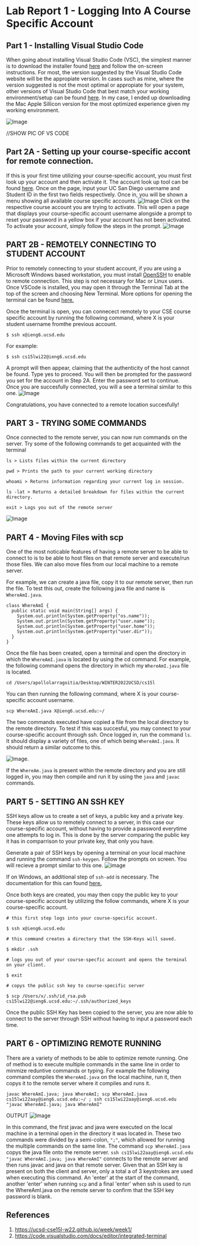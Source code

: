 # Lab Report 1 - Logging Into A Course Specific Account

## Part 1 - Installing Visual Studio Code

When going about installing Visual Studio Code (VSC), the simplest manner is to download the installer found [here](https://code.visualstudio.com/) and follow the on-screen instructions. For most, the version suggested by the Visual Studio Code website will be the appropiate version. In cases such as mine, where the version suggested is not the most optimal or appropiate for your system, other versions of Visual Studio Code that best match your working environment/setup can be found [here](https://code.visualstudio.com/#alt-downloads). In my case, I ended up downloading the Mac Apple Sillicon version for the most optimized experience given my working environment.

![Image](lab-report-1-images/vscode.png)

//SHOW PIC OF VS CODE

## Part 2A - Setting up your course-specific accont for remote connection.

If this is your first time utilizing your course-specific account, you must first look up your account and then activate it. The account look up tool can be found [here](https://sdacs.ucsd.edu/~icc/index.php). Once on the page, input your UC San Diego username and Student ID in the first two fields respectively. Once in, you will be shown a menu showing all available course specific accounts.
![Image](lab-report-1-images/account1.jpg)
 Click on the respective course account you are trying to activate. This will open a page that displays your course-specific account username alongside a prompt to reset your password in a yellow box if your account has not been activated. To activate your account, simply follow the steps in the prompt.
![Image](lab-report-1-images/account2.png)


## PART 2B - REMOTELY CONNECTING TO STUDENT ACCOUNT

Prior to remotely connecting to your student account, if you are using a Microsoft Windows based workstation, you must install [OpenSSH](https://docs.microsoft.com/en-us/windows-server/administration/openssh/openssh_install_firstuse) to enable to remote connection. This step is not necessary for Mac or Linux users. Once VSCode is installed, you may open it through the Terminal Tab at the top of the screen and choosing New Terminal. More options for opening the terminal can be found [here.](https://code.visualstudio.com/docs/editor/integrated-terminal)

Once the terminal is open, you can connecect remotely to your CSE course specific account by running the following command, where X is your student username fromthe previous account.

```
$ ssh x@ieng6.ucsd.edu
```

For example:
```
$ ssh cs15lwi22@ieng6.ucsd.edu
```

A prompt will then appear, claiming that the authenticity of the host cannot be found. Type yes to proceed. You will then be prompted for the password you set for the account in Step 2A. Enter the password set to continue. Once you are succesfully connected, you will a see a terminal similar to this one. 
![Image](lab-report-1-images/terminal.png)

Congratulations, you have connected to a remote location succesfully! 

## PART 3 - TRYING SOME COMMANDS

Once connected to the remote server, you can now run commands on the server. Try some of the following commands to get acquainted with the terminal

```
ls > Lists files within the current directory

pwd > Prints the path to your current working directory

whoami > Returns information regarding your current log in session.

ls -lat > Returns a detailed breakdown for files within the current directory. 

exit > Logs you out of the remote server
```
![Image](lab-report-1-images/runningcommands.png)

## PART 4 - Moving Files with scp

One of the most noticable features of having a remote server to be able to connect to is to be able to host files on that remote server and execute/run those files. We can also move files from our local machine to a remote server. 

For example, we can create a java file, copy it to our remote server, then run the file. To test this out, create the following java file and name is `WhereAmI.java`.

```
class WhereAmI {
  public static void main(String[] args) {
    System.out.println(System.getProperty("os.name"));
    System.out.println(System.getProperty("user.name"));
    System.out.println(System.getProperty("user.home"));
    System.out.println(System.getProperty("user.dir"));
  }
}
```

Once the file has been created, open a terminal and open the directory in which the `WhereAmI.java` is located by using the cd command. For example, the following command opens the directory in which my `WhereAmI.java` file is located.
```
cd /Users/apollolarragoitia/Desktop/WINTER2022UCSD/cs15l
```
You can then running the following command, where X is your course-specific account username.
```
scp WhereAmI.java X@ieng6.ucsd.edu:~/
```

The two commands executed have copied a file from the local directory to the remote directory. To test if this was succesful, you may connect to your course-specific account through ssh. Once logged in, run the command `ls`. It should display a variety of files, one of which being `WhereAmI.java`. It should return a similar outcome to this.

![Image](lab-report-1-images/ls.png).

If the `WhereAm.java` is present within the remote directory and you are still logged in, you may then compile and run it by using the `java` and `javac` commands.

## PART 5 - SETTING AN SSH KEY

SSH keys allow us to create a set of keys, a public key and a private key. These keys allow us to remotely connect to a server, in this case our course-specific account, without having to provide a password everytime one attempts to log in. This is done by the server comparing the public key it has in comparrison to your private key, that only you have. 

Generate a pair of SSH keys by opening a terminal on your local machine and running the command `ssh-keygen`. Follow the prompts on screen. You will recieve a prompt similar to this one. ![image](lab-report-1-images/keygen.png)

 If on Windows, an additional step of `ssh-add` is necessary. The documentation for this can found [here.](https://docs.microsoft.com/en-us/windows-server/administration/openssh/openssh_keymanagement#user-key-generation)

Once both keys are created, you may then copy the public key to your course-specific account by utilizing the follow commands, where X is your course-specific account.


```
# this first step logs into your course-specific account.

$ ssh x@ieng6.ucsd.edu

# this command creates a directory that the SSH-Keys will saved.

$ mkdir .ssh

# logs you out of your course-specfic account and opens the terminal on your client.

$ exit

# copys the public ssh key to course-specific server

$ scp /Users/x/.ssh/id_rsa.pub cs15lwi22@ieng6.ucsd.edu:~/.ssh/authorized_keys 
```
Once the public SSH Key has been copied to the server, you are now able to connect to the server through SSH without having to input a password each time.

## PART 6 - OPTIMIZING REMOTE RUNNING

There are a variety of methods to be able to optimize remote running. One of method is to execute multiple commands in the same line in order to minmize reduntive commands or typing. For example the following command compiles the `WhereAmI.java` on the local machine, run it, then copys it to the remote server where it compiles and runs it. 
```
javac WhereAmI.java; java WhereAmI; scp WhereAmI.java cs15lwi22aay@ieng6.ucsd.edu:~/ ; ssh cs15lwi22aay@ieng6.ucsd.edu "javac WhereAmI.java; java WhereAmI"
```

OUTPUT
![Image](lab-report-1-images/output.png)

In this command, the first javac and java were executed on the local machine in a terminal open in the directory it was located in. These two commands were divided by a semi-colon, `";"`, which allowed for running the multiple commands on the same line. The command `scp WhereAmI.java` copys the java file onto the remote server. `ssh cs15lwi22aay@ieng6.ucsd.edu "javac WhereAmI.java; java WhereAmI"` connects to the remote server and then runs javac and java on that remote server. Given that an SSH key is present on both the client and server, only a total a of 3 keystrokes are used when executing this command. An 'enter' at the start of the command, another 'enter' when running `scp` and a final 'enter' when ssh is used to run the WhereAmI.java on the remote server to confirm that the SSH key password is blank.

## References
1. https://ucsd-cse15l-w22.github.io/week/week1/
2. https://code.visualstudio.com/docs/editor/integrated-terminal









